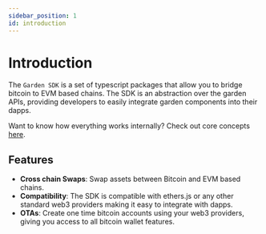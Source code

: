 ```yaml
---
sidebar_position: 1
id: introduction
---
```


# Introduction

The `Garden SDK` is a set of typescript packages that allow you to bridge bitcoin to EVM based chains. The SDK is an abstraction over the garden APIs, providing developers to easily integrate garden components into their dapps.

Want to know how everything works internally? Check out core concepts [here](./core-concepts.md).

## Features

-   **Cross chain Swaps**: Swap assets between Bitcoin and EVM based chains.
-   **Compatibility**: The SDK is compatible with ethers.js or any other standard web3 providers making it easy to integrate with dapps.
-   **OTAs**: Create one time bitcoin accounts using your web3 providers, giving you access to all bitcoin wallet features.
